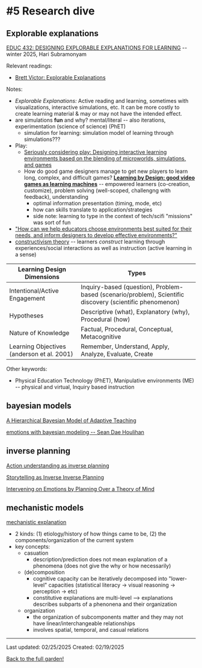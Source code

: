 # #5 Research dive

## Explorable explanations 
[EDUC 432: DESIGNING EXPLORABLE EXPLANATIONS FOR LEARNING](https://educ432.subramonyam.com/) -- winter 2025, Hari Subramonyam

Relevant readings:
* [Brett Victor: Explorable Explanations](https://worrydream.com/ExplorableExplanations/)


Notes:
* *Explorable Explanations:* Active reading and learning, sometimes with visualizations, interactive simulations, etc. It can be more costly to create learning material & may or may not have the intended effect. 
* are simulations **fun** and why? mental/literal -- also iterations, experimentation (science of science) (PhET)
    * simulation for learning: simulation model of learning through simulations???
* Play:
    *  [Seriously considering play: Designing interactive learning environments based on the blending of microworlds, simulations, and games](springer)
    * How do good game designers manage to get new players to learn long,
complex, and difficult games? [**Learning by Design: good video games as learning machines**](https://drive.google.com/file/d/1jvWoHlH6_RyDMdCKOtpqeKbVsTwueAL-/view) -- empowered learners (co-creation, customize), problem solving (well-scoped, challengng with feedback), understanding
        * optimal information presentation (timing, mode, etc)
        * how can skills translate to application/strategies 
        * side note: learning to type in the context of tech/scifi "missions" was sort of fun 
* ["How can we help educators choose environments best suited for their needs, and inform designers to develop effective environments?"](https://link-springer-com.stanford.idm.oclc.org/article/10.1007/s10956-017-9719-8)
* [constructivism theory](https://en.wikipedia.org/wiki/Constructivism_(philosophy_of_education)) -- learners *construct* learning through experiences/social interactions as well as instruction (active learning in a sense)

| **Learning Design Dimensions**                    | **Types** |
|---------------------------------|-------------------------------------------------------------|
| Intentional/Active Engagement   | Inquiry-based (question), Problem-based (scenario/problem), Scientific discovery (scientific phenomenon) |
| Hypotheses                      | Descriptive (what), Explanatory (why), Procedural (how) |
| Nature of Knowledge             | Factual, Procedural, Conceptual, Metacognitive |
| Learning Objectives (anderson et al. 2001)          | Remember, Understand, Apply, Analyze, Evaluate, Create |

Other keywords:
* Physical Education Technology (PhET), Manipulative environments (ME) -- physical and virtual, Inquiry based instruction 


## bayesian models

[A Hierarchical Bayesian Model of Adaptive Teaching](https://onlinelibrary.wiley.com/doi/10.1111/cogs.13477)

[emotions with bayesian modeling -- Sean Dae Houlihan](https://scholar.google.com/citations?user=Exyxd8YAAAAJ&hl=en)

## inverse planning 

[Action understanding as inverse planning](https://www.sciencedirect.com/science/article/pii/S0010027709001607)

[Storytelling as Inverse Inverse Planning](https://onlinelibrary.wiley.com/doi/full/10.1111/tops.12710)

[Intervening on Emotions by Planning Over a Theory of Mind](https://escholarship.org/uc/item/4gz7c85c)

## mechanistic models
[mechanistic explanation](https://oecs.mit.edu/pub/vgigt1aq/release/1)
* 2 kinds: (1) etiology/history of how things came to be, (2) the components/organization of the current system 
* key concepts:
    * casuation
        * description/prediction does not mean explanation of a phenomena (does not give the why or how necessarily)
    * (de)composition
        * cognitive capacity can be iteratively decomposed into "lower-level" capacities (statistical literacy -> visual reasoning -> perception -> etc)
        * constitutive explanations are multi-level --> explanations describes subparts of a phenonena and their organization
    * organization
        * the organization of subcomponents matter and they may not have linear/interchangeable relationships
        * involves spatial, temporal, and casual relations


------------
Last updated: 02/25/2025
Created: 02/19/2025

[Back to the full garden!](./index.md)